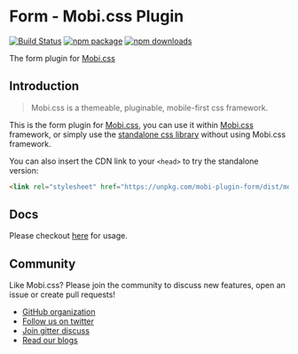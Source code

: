 # Form - Mobi.css Plugin

[![Build Status](https://img.shields.io/travis/mobi-css/mobi-plugin-form.svg)](https://travis-ci.org/mobi-css/mobi-plugin-form) [![npm package](https://img.shields.io/npm/v/mobi-plugin-form.svg)](https://www.npmjs.org/package/mobi-plugin-form) [![npm downloads](http://img.shields.io/npm/dm/mobi-plugin-form.svg)](https://www.npmjs.org/package/mobi-plugin-form) 

The form plugin for [Mobi.css](http://getmobicss.com)

## Introduction

> Mobi.css is a themeable, pluginable, mobile-first css framework.

This is the form plugin for [Mobi.css](http://getmobicss.com), you can use it within [Mobi.css](http://getmobicss.com) framework, or simply use the [standalone css library](https://github.com/mobi-css/mobi-plugin-form/releases) without using Mobi.css framework.

You can also insert the CDN link to your `<head>` to try the standalone version:

```html
<link rel="stylesheet" href="https://unpkg.com/mobi-plugin-form/dist/mobi-plugin-form.min.css" />
```

## Docs

Please checkout [here](https://mobi-css.github.io/mobi-plugin-form/) for usage.

## Community

Like Mobi.css? Please join the community to discuss new features, open an issue or create pull requests!

- [GitHub organization](http://github.com/mobi-css)
- [Follow us on twitter](https://twitter.com/mobi_css)
- [Join gitter discuss](https://gitter.im/mobi-css)
- [Read our blogs](https://medium.com/@mobi_css)
